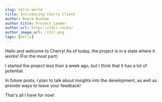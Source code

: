 ```yaml
---
slug: hello-world
title: Introducing Cherry Client
author: Reece Dunham
author_title: Project Leader
author_url: https://rdil.rocks/
author_image_url: /rdil.png
tags: [hello]
---
```


Hello and welcome to Cherry! As of today, the project is in a state where it works! (For the most part)

<!--truncate-->

I started the project less than a week ago, but I think that it has a lot of potential.

In future posts, I plan to talk about insights into the development, as well as provide ways to leave your feedback!

That's all I have for now!
